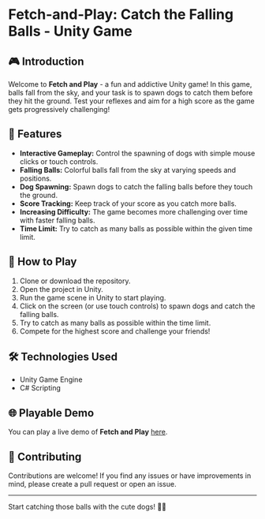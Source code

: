 # Fetch-and-Play: Catch the Falling Balls - Unity Game

## 🎮 Introduction
Welcome to **Fetch and Play** - a fun and addictive Unity game! In this game, balls fall from the sky, and your task is to spawn dogs to catch them before they hit the ground. Test your reflexes and aim for a high score as the game gets progressively challenging!

## 🐶 Features

- **Interactive Gameplay:** Control the spawning of dogs with simple mouse clicks or touch controls.
- **Falling Balls:** Colorful balls fall from the sky at varying speeds and positions.
- **Dog Spawning:** Spawn dogs to catch the falling balls before they touch the ground.
- **Score Tracking:** Keep track of your score as you catch more balls.
- **Increasing Difficulty:** The game becomes more challenging over time with faster falling balls.
- **Time Limit:** Try to catch as many balls as possible within the given time limit.

## 📝 How to Play

1. Clone or download the repository.
2. Open the project in Unity.
3. Run the game scene in Unity to start playing.
4. Click on the screen (or use touch controls) to spawn dogs and catch the falling balls.
5. Try to catch as many balls as possible within the time limit.
6. Compete for the highest score and challenge your friends!

## 🛠️ Technologies Used

- Unity Game Engine
- C# Scripting

## 🌐 Playable Demo
You can play a live demo of **Fetch and Play** [here](https://play.unity.com/mg/other/webgl-builds-352377).

## 🤝 Contributing
Contributions are welcome! If you find any issues or have improvements in mind, please create a pull request or open an issue.

---

Start catching those balls with the cute dogs! 🐾🎾
